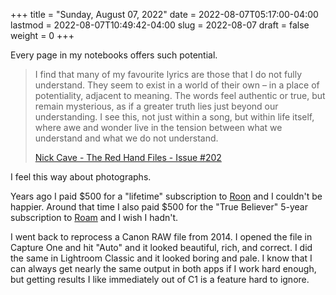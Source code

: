 +++
title = "Sunday, August 07, 2022"
date = 2022-08-07T05:17:00-04:00
lastmod = 2022-08-07T10:49:42-04:00
slug = 2022-08-07
draft = false
weight = 0
+++

Every page in my notebooks offers such potential.

> I find that many of my favourite lyrics are those that I do not fully understand. They seem to exist in a world of their own – in a place of potentiality, adjacent to meaning. The words feel authentic or true, but remain mysterious, as if a greater truth lies just beyond our understanding. I see this, not just within a song, but within life itself, where awe and wonder live in the tension between what we understand and what we do not understand.
>
> [Nick Cave - The Red Hand Files - Issue #202](https://www.theredhandfiles.com/my-favourite-lyrics/)

I feel this way about photographs.

Years ago I paid $500 for a "lifetime" subscription to [Roon](https://roonlabs.com) and I couldn't be happier. Around that time I also paid $500 for the "True Believer" 5-year subscription to [Roam](https://roamresearch.com) and I wish I hadn't.

I went back to reprocess a Canon RAW file from 2014. I opened the file in Capture One and hit "Auto" and it looked beautiful, rich, and correct. I did the same in Lightroom Classic and it looked boring and pale. I know that I can always get nearly the same output in both apps if I work hard enough, but getting results I like immediately out of C1 is a feature hard to ignore.

[//]: # "Exported with love from a post written in Org mode"
[//]: # "- https://github.com/kaushalmodi/ox-hugo"
